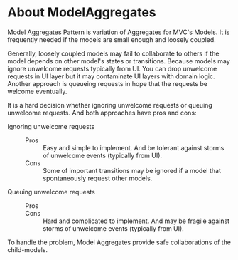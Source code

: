 About ModelAggregates
=====================

Model Aggregates Pattern is variation of Aggregates for MVC's Models.
It is frequently needed if the models are small enough and loosely coupled.

Generally, loosely coupled models may fail to collaborate to others if the model depends on other model's states or transitions.
Because models may ignore unwelcome requests typically from UI. You can drop unwelcome requests in UI layer but
it may contaminate UI layers with domain logic. Another approach is queueing requests in hope that the requests be welcome eventually.

It is a hard decision whether ignoring unwelcome requests or queuing unwelcome requests. And both approaches have pros and cons:


<dl>
<dt>Ignoring unwelcome requests</dt>
<dd><dl>
<dt>Pros</dt>
<dd>Easy and simple to implement. And be tolerant against storms of unwelcome events (typically from UI).</dd>
<dt>Cons</dt>
<dd>Some of important transitions may be ignored if a model that spontaneously request other models.</dd>
</dl></dd>
<dt>Queuing unwelcome requests</dt>
<dd><dl>
<dt>Pros</dt>
<dd></dd>
<dt>Cons</dt>
<dd>Hard and complicated to implement. And may be fragile against storms of unwelcome events (typically from UI).</dd>
</dl></dd>
</dl>

To handle the problem, Model Aggregates provide safe collaborations of the child-models.
